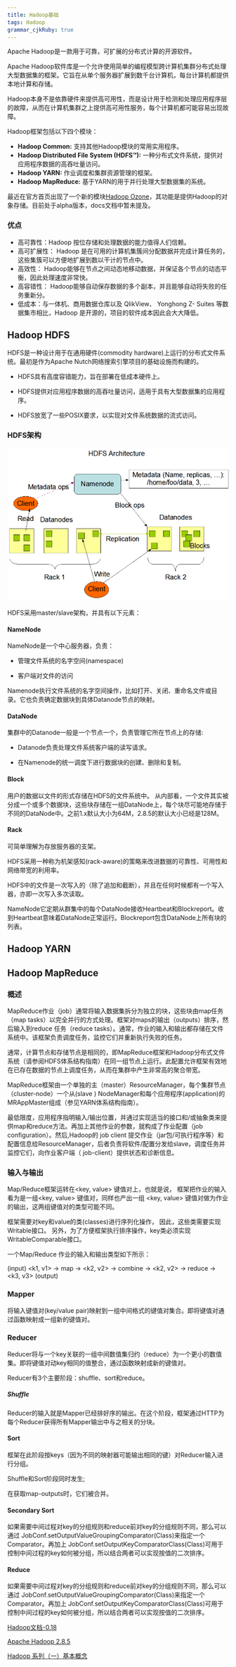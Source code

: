 ```yaml
---
title: Hadoop基础 
tags: Hadoop
grammar_cjkRuby: true
---
```


Apache Hadoop是一款用于可靠，可扩展的分布式计算的开源软件。

Apache Hadoop软件库是一个允许使用简单的编程模型跨计算机集群分布式处理大型数据集的框架。它旨在从单个服务器扩展到数千台计算机，每台计算机都提供本地计算和存储。

Hadoop本身不是依靠硬件来提供高可用性，而是设计用于检测和处理应用程序层的故障，从而在计算机集群之上提供高可用性服务，每个计算机都可能容易出现故障。

Hadoop框架包括以下四个模块：

- **Hadoop Common:** 支持其他Hadoop模块的常用实用程序。
- **Hadoop Distributed File System (HDFS™):** 一种分布式文件系统，提供对应用程序数据的高吞吐量访问。
- **Hadoop YARN:** 作业调度和集群资源管理的框架。
- **Hadoop MapReduce:** 基于YARN的用于并行处理大型数据集的系统。

最近在官方首页出现了一个新的模块[Hadoop Ozone](https://hadoop.apache.org/ozone/)，其功能是提供Hadoop的对象存储。目前处于alpha版本，docs文档中暂未提及。

### 优点
- 高可靠性：Hadoop 按位存储和处理数据的能力值得人们信赖。
- 高可扩展性： Hadoop 是在可用的计算机集簇间分配数据并完成计算任务的，这些集簇可以方便地扩展到数以干计的节点中。
- 高效性： Hadoop能够在节点之间动态地移动数据，并保证各个节点的动态平衡，因此处理速度非常快。
- 高容错性： Hadoop能够自动保存数据的多个副本，并且能够自动将失败的任务重新分。
- 低成本：与一体机、商用数据仓库以及 QlikView、 Yonghong Z- Suites 等数据集市相比，Hadoop 是开源的，项目的软件成本因此会大大降低。

## Hadoop HDFS

HDFS是一种设计用于在通用硬件(commodity hardware)上运行的分布式文件系统。最初是作为Apache Nutch网络搜索引擎项目的基础设施而构建的。

- HDFS具有高度容错能力，旨在部署在低成本硬件上。

- HDFS提供对应用程序数据的高吞吐量访问，适用于具有大型数据集的应用程序。

- HDFS放宽了一些POSIX要求，以实现对文件系统数据的流式访问。

### HDFS架构

![图1-HDFS架构](./images/1539076382731.png)

HDFS采用master/slave架构，并具有以下元素：

#### NameNode

NameNode是一个中心服务器，负责：

- 管理文件系统的名字空间(namespace)

- 客户端对文件的访问

Namenode执行文件系统的名字空间操作，比如打开、关闭、重命名文件或目录。它也负责确定数据块到具体Datanode节点的映射。

#### DataNode

集群中的Datanode一般是一个节点一个，负责管理它所在节点上的存储:

- Datanode负责处理文件系统客户端的读写请求。

- 在Namenode的统一调度下进行数据块的创建、删除和复制。

#### Block

用户的数据以文件的形式存储在HDFS的文件系统中。  	从内部看，一个文件其实被分成一个或多个数据块，这些块存储在一组DataNode上，每个块尽可能地存储于不同的DataNode中。之前1.x默认大小为64M，2.8.5的默认大小已经是128M。

#### Rack
可简单理解为存放服务器的支架。

HDFS采用一种称为机架感知(rack-aware)的策略来改进数据的可靠性、可用性和网络带宽的利用率。

HDFS中的文件是一次写入的（除了追加和截断），并且在任何时候都有一个写入器，亦即一次写入多次读取。

NameNode它定期从群集中的每个DataNode接收Heartbeat和Blockreport。收到Heartbeat意味着DataNode正常运行。Blockreport包含DataNode上所有块的列表。

## Hadoop YARN

## Hadoop MapReduce

### 概述
MapReduce作业（job）通常将输入数据集拆分为独立的块，这些块由map任务（map tasks）以完全并行的方式处理。框架对maps的输出（outputs）排序，然后输入到reduce 任务（reduce tasks）。通常，作业的输入和输出都存储在文件系统中。该框架负责调度任务，监控它们并重新执行失败的任务。

通常，计算节点和存储节点是相同的，即MapReduce框架和Hadoop分布式文件系统（请参阅HDFS体系结构指南）在同一组节点上运行。此配置允许框架有效地在已存在数据的节点上调度任务，从而在集群中产生非常高的聚合带宽。

MapReduce框架由一个单独的主（master）ResourceManager，每个集群节点（cluster-node）一个从(slave ) NodeManager和每个应用程序(application)的MRAppMaster组成（参见YARN体系结构指南）。


最低限度，应用程序指明输入/输出位置，并通过实现适当的接口和/或抽象类来提供map和reduce方法。再加上其他作业的参数，就构成了作业配置（job configuration）。然后,Hadoop的 job client 提交作业（jar包/可执行程序等）和配置信息给ResourceManager，后者负责将软件/配置分发给slave，调度任务并监控它们，向作业客户端（ job-client）提供状态和诊断信息。

### 输入与输出
Map/Reduce框架运转在<key, value> 键值对上，也就是说， 框架把作业的输入看为是一组<key, value> 键值对，同样也产出一组 <key, value> 键值对做为作业的输出，这两组键值对的类型可能不同。

框架需要对key和value的类(classes)进行序列化操作， 因此，这些类需要实现 Writable接口。 另外，为了方便框架执行排序操作，key类必须实现 WritableComparable接口。

一个Map/Reduce 作业的输入和输出类型如下所示：

(input) <k1, v1> -> map -> <k2, v2> -> combine -> <k2, v2> -> reduce -> <k3, v3> (output)

### Mapper 
将输入键值对(key/value pair)映射到一组中间格式的键值对集合。即将键值对通过函数映射成一组新的键值对。

### Reducer

Reducer将与一个key关联的一组中间数值集归约（reduce）为一个更小的数值集。即将键值对动key相同的值整合，通过函数映射成新的键值对。

Reducer有3个主要阶段：shuffle、sort和reduce。

##### Shuffle

Reducer的输入就是Mapper已经排好序的输出。在这个阶段，框架通过HTTP为每个Reducer获得所有Mapper输出中与之相关的分块。
#### Sort

框架在此阶段按keys（因为不同的映射器可能输出相同的键）对Reducer输入进行分组。

Shuffle和Sort阶段同时发生;

在获取map-outputs时，它们被合并。

#### Secondary Sort
如果需要中间过程对key的分组规则和reduce前对key的分组规则不同，那么可以通过 JobConf.setOutputValueGroupingComparator(Class)来指定一个Comparator。再加上 JobConf.setOutputKeyComparatorClass(Class)可用于控制中间过程的key如何被分组，所以结合两者可以实现按值的二次排序。

#### Reduce

如果需要中间过程对key的分组规则和reduce前对key的分组规则不同，那么可以通过 JobConf.setOutputValueGroupingComparator(Class)来指定一个Comparator。再加上 JobConf.setOutputKeyComparatorClass(Class)可用于控制中间过程的key如何被分组，所以结合两者可以实现按值的二次排序。

[Hadoop文档-0.18](http://hadoop.apache.org/docs/r1.0.4/cn/index.html)

[Apache Hadoop 2.8.5](http://hadoop.apache.org/docs/r2.8.5/index.html)

[Hadoop 系列（一）基本概念](https://www.cnblogs.com/binarylei/p/8903601.html)